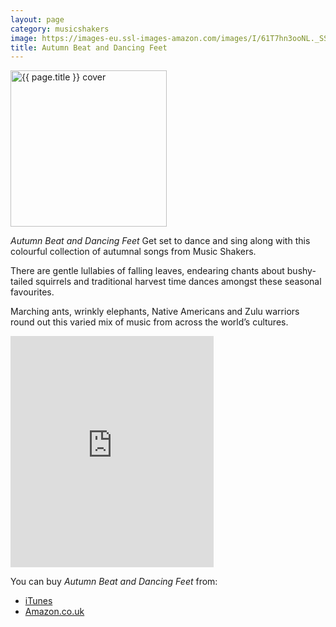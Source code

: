 ```yaml
---
layout: page
category: musicshakers
image: https://images-eu.ssl-images-amazon.com/images/I/61T7hn3ooNL._SS500.jpg
title: Autumn Beat and Dancing Feet
---
```

<aside class="inset right">
<img src="{{ page.image }}" title="{{ page.title }} cover" width="250" class="border">
</aside>

*Autumn Beat and Dancing Feet* Get set to dance and sing along with this colourful collection of autumnal songs from Music Shakers.

There are gentle lullabies of falling leaves, endearing chants about bushy-tailed squirrels and traditional harvest time dances amongst these seasonal favourites.

Marching ants, wrinkly elephants, Native Americans and Zulu warriors round out this varied mix of music from across the world’s cultures.


<iframe src="https://widgets.itunes.apple.com/widget.html?c=gb&brc=FFFFFF&blc=FFFFFF&trc=FFFFFF&tlc=FFFFFF&d=&t=&m=music&e=album&w=325&h=370&ids=981147343&wt=discovery&partnerId=&affiliate_id=&at=&ct=" frameborder="0" style="overflow-x:hidden;overflow-y:hidden;width:325px;height: 370px;border:0px"></iframe>

You can buy *Autumn Beat and Dancing Feet* from:

- [iTunes](https://itunes.apple.com/gb/album/autumn-beat-and-dancing-feet/id981147343)
- [Amazon.co.uk](https://www.amazon.co.uk/Autumn-Beat-Dancing-Music-Shakers/dp/B00VSPHPR2)